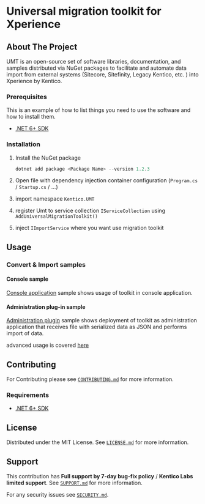 # Universal migration toolkit for Xperience

<!-- ABOUT THE PROJECT -->
## About The Project

UMT is an open-source set of software libraries, documentation, and samples distributed via NuGet packages to facilitate and automate data import from external systems (Sitecore, Sitefinity, Legacy Kentico, etc. ) into Xperience by Kentico.

<!-- GETTING STARTED 
## Getting Started

This is an example of how you may give instructions on setting up your project locally.
To get a local copy up and running follow these simple example steps.-->

### Prerequisites

This is an example of how to list things you need to use the software and how to install them.

* [.NET 6+ SDK](https://dotnet.microsoft.com/en-us/download/dotnet/6.0)

### Installation

1. Install the NuGet package

   ```powershell
   dotnet add package <Package Name> --version 1.2.3
   ```
2. Open file with dependency injection container configuration (`Program.cs` / `Startup.cs` / ...)
3. import namespace `Kentico.UMT`
4. register Umt to service collection `IServiceCollection` using `AddUniversalMigrationToolkit()`
5. inject `IImportService` where you want use migration toolkit

<!-- USAGE EXAMPLES -->
## Usage

### Convert & Import samples

#### Console sample

[Console application](./Examples/Kentico.UMT.Example.Console/) sample shows usage of toolkit in console application. 

#### Administration plug-in sample
[Administration plugin](./Examples/Kentico.UMT.Example.AdminApp/) sample shows deployment of toolkit as administration application that receives file with serialized data as JSON and performs import of data.

advanced usage is covered [here](./Docs/README.md)

<!-- 
### Export samples

**TODO**

_For more examples, please refer to the [Documentation](./Documentation.md)_
-->

<!-- CONTRIBUTING -->
## Contributing

For Contributing please see  <a href="./CONTRIBUTING.md">`CONTRIBUTING.md`</a> for more information.

### Requirements

* [.NET 6+ SDK](https://dotnet.microsoft.com/en-us/download/dotnet/6.0)

<!-- LICENSE -->
## License

Distributed under the MIT License. See [`LICENSE.md`](./LICENSE.md) for more information.

<!-- SUPPORT -->
## Support

This contribution has __Full support by 7-day bug-fix policy__ / __Kentico Labs limited support__. See [`SUPPORT.md`](./SUPPORT.md) for more information.

For any security issues see [`SECURITY.md`](./SECURITY.md).